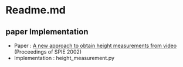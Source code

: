 # Readme.md

## paper Implementation
- Paper : [A new approach to obtain height measurements from video](https://www.researchgate.net/publication/2490763_A_New_Approach_to_Obtain_Height_Measurements_from_Video) (Proceedings of SPIE 2002)
- Implementation : height_measurement.py
